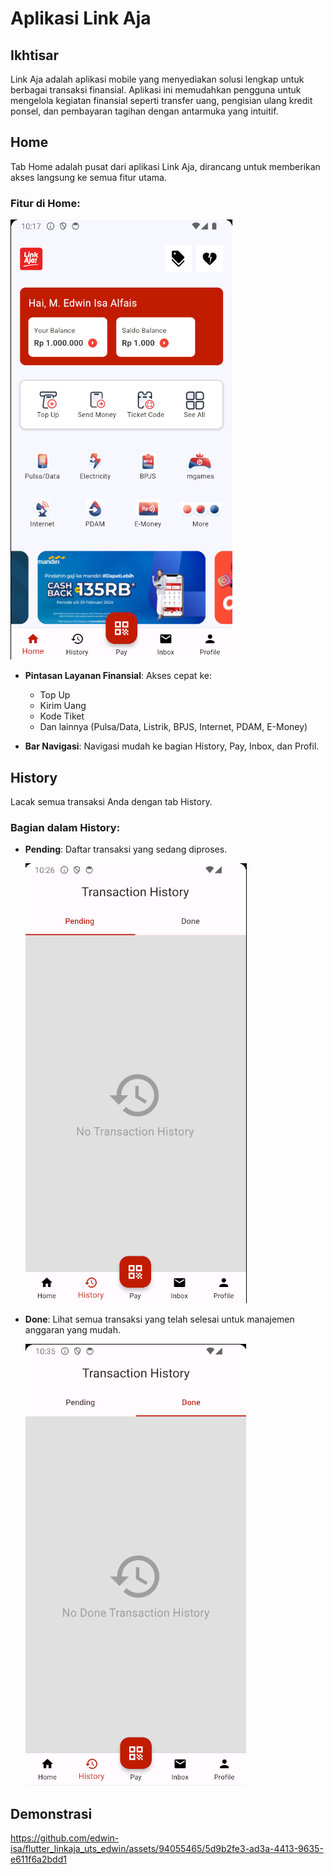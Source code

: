 # Aplikasi Link Aja

## Ikhtisar

Link Aja adalah aplikasi mobile yang menyediakan solusi lengkap untuk berbagai transaksi finansial. Aplikasi ini memudahkan pengguna untuk mengelola kegiatan finansial seperti transfer uang, pengisian ulang kredit ponsel, dan pembayaran tagihan dengan antarmuka yang intuitif.

## Home

Tab Home adalah pusat dari aplikasi Link Aja, dirancang untuk memberikan akses langsung ke semua fitur utama.

### Fitur di Home:
![Home](https://github.com/edwin-isa/flutter_linkaja_uts_edwin/blob/9f605ed294024e793d02dc1b4f3faefa1a477fd5/assets/images/Home.png)
- **Pintasan Layanan Finansial**: Akses cepat ke:
  - Top Up
  - Kirim Uang
  - Kode Tiket
  - Dan lainnya (Pulsa/Data, Listrik, BPJS, Internet, PDAM, E-Money)

- **Bar Navigasi**: Navigasi mudah ke bagian History, Pay, Inbox, dan Profil.

## History

Lacak semua transaksi Anda dengan tab History.

### Bagian dalam History:

- **Pending**: Daftar transaksi yang sedang diproses.
  
  ![Pending Transactions](https://github.com/edwin-isa/flutter_linkaja_uts_edwin/blob/9f605ed294024e793d02dc1b4f3faefa1a477fd5/assets/images/Pending.png)

- **Done**: Lihat semua transaksi yang telah selesai untuk manajemen anggaran yang mudah.

  ![Completed Transactions](https://github.com/edwin-isa/flutter_linkaja_uts_edwin/blob/9f605ed294024e793d02dc1b4f3faefa1a477fd5/assets/images/Done.png)

## Demonstrasi
  
https://github.com/edwin-isa/flutter_linkaja_uts_edwin/assets/94055465/5d9b2fe3-ad3a-4413-9635-e611f6a2bdd1







